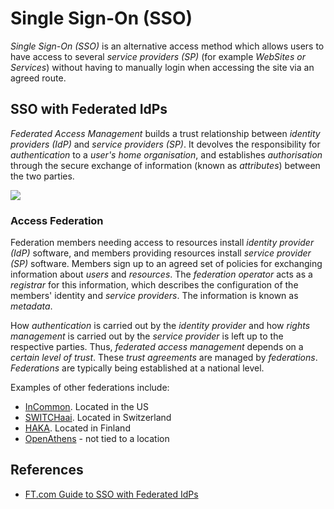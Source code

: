 # Single Sign-On (SSO) 

*Single Sign-On (SSO)* is an alternative access method which allows users to have access to several *service providers (SP)* (for example *WebSites or Services*) without having to manually login when accessing the site via an agreed route. 

## SSO with Federated IdPs 

*Federated Access Management* builds a trust relationship between *identity providers (IdP)* and *service providers (SP)*. It devolves the responsibility for *authentication* to a *user's home organisation*, and establishes *authorisation* through the secure exchange of information (known as *attributes*) between the two parties.

![](https://media.githubusercontent.com/media/RogerioDosSantos/Wiki/master/docs/src/sso/federation_example.png)

### Access Federation 

Federation members needing access to resources install *identity provider (IdP)* software, and members providing resources install *service provider (SP)* software. Members sign up to an agreed set of policies for exchanging information about *users* and *resources*. The *federation operator* acts as a *registrar* for this information, which describes the configuration of the members' identity and *service providers*. The information is known as *metadata*.

How *authentication* is carried out by the *identity provider* and how *rights management* is carried out by the *service provider* is left up to the respective parties. Thus, *federated access management* depends on a *certain level of trust*. These *trust agreements* are managed by *federations*. *Federations* are typically being established at a national level.

Examples of other federations include: 

- [InCommon](https://enterprise.ft.com/en-gb/sso-support-portal/guide-sso-federated-idps/). Located in the US
- [SWITCHaai](http://www.switch.ch/aai/docs/AAI_Org_Processes.pdf). Located in Switzerland
- [HAKA](http://www.csc.fi/english/institutions/haka). Located in Finland
- [OpenAthens](https://docs.openathens.net/display/public/OAHF/Joining+the+federation) - not tied to a location

## References 

- [FT.com Guide to SSO with Federated IdPs](https://enterprise.ft.com/en-gb/sso-support-portal/guide-sso-federated-idps/)



